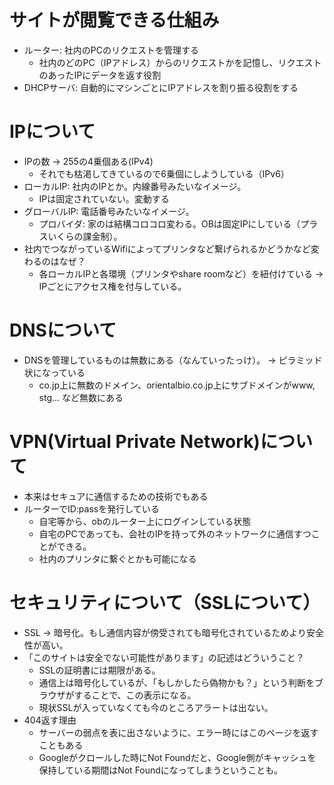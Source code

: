# サイトが閲覧できる仕組み
- ルーター: 社内のPCのリクエストを管理する
  - 社内のどのPC（IPアドレス）からのリクエストかを記憶し、リクエストのあったIPにデータを返す役割
- DHCPサーバ: 自動的にマシンごとにIPアドレスを割り振る役割をする

# IPについて
- IPの数 -> 255の4乗個ある(IPv4)
  - それでも枯渇してきているので6乗個にしようしている（IPv6）
- ローカルIP: 社内のIPとか。内線番号みたいなイメージ。
  - IPは固定されていない。変動する
- グローバルIP: 電話番号みたいなイメージ。
  - プロバイダ: 家のは結構コロコロ変わる。OBは固定IPにしている（プラスいくらの課金制）。
- 社内でつながっているWifiによってプリンタなど繋げられるかどうかなど変わるのはなぜ？
  - 各ローカルIPと各環境（プリンタやshare roomなど）を紐付けている -> IPごとにアクセス権を付与している。

# DNSについて
- DNSを管理しているものは無数にある（なんていったっけ）。 -> ピラミッド状になっている
  - co.jp上に無数のドメイン、orientalbio.co.jp上にサブドメインがwww, stg... など無数にある

# VPN(Virtual Private Network)について
- 本来はセキュアに通信するための技術でもある
- ルーターでID:passを発行している
  - 自宅等から、obのルーター上にログインしている状態
  - 自宅のPCであっても、会社のIPを持って外のネットワークに通信すつことができる。
  - 社内のプリンタに繋ぐとかも可能になる

# セキュリティについて（SSLについて）
- SSL -> 暗号化。もし通信内容が傍受されても暗号化されているためより安全性が高い。
- 「このサイトは安全でない可能性があります」の記述はどういうこと？
  - SSLの証明書には期限がある。
  - 通信上は暗号化しているが、「もしかしたら偽物かも？」という判断をブラウザがすることで、この表示になる。
  - 現状SSLが入っていなくても今のところアラートは出ない。
- 404返す理由
  - サーバーの弱点を表に出さないように、エラー時にはこのページを返すこともある
  - Googleがクロールした時にNot Foundだと、Google側がキャッシュを保持している期間はNot Foundになってしまうということも。
